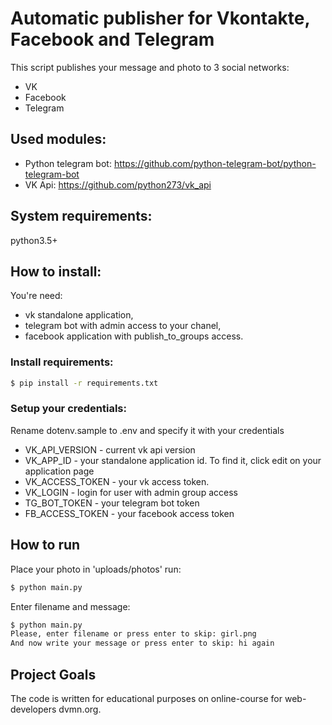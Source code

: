 # Automatic publisher for Vkontakte, Facebook and Telegram
This script publishes your message and photo to 3 social networks:
* VK
* Facebook
* Telegram

## Used modules:
* Python telegram bot: https://github.com/python-telegram-bot/python-telegram-bot
* VK Api: https://github.com/python273/vk_api

## System requirements:
python3.5+

## How to install:
You're need:
* vk standalone application, 
* telegram bot with admin access to your chanel,
* facebook application with publish_to_groups access.

### Install requirements:

```bash
$ pip install -r requirements.txt

```
### Setup your credentials:
Rename dotenv.sample to .env and specify it with your credentials

* VK_API_VERSION - current vk api version
* VK_APP_ID - your standalone application id. To find it, click edit on your application page
* VK_ACCESS_TOKEN - your vk access token.
* VK_LOGIN - login for user with admin group access
* TG_BOT_TOKEN - your telegram bot token
* FB_ACCESS_TOKEN - your facebook access token

## How to run
Place your photo in 'uploads/photos'
run:
```bash
$ python main.py
```
Enter filename and message:
```bash
$ python main.py
Please, enter filename or press enter to skip: girl.png
And now write your message or press enter to skip: hi again

```

## Project Goals
The code is written for educational purposes on online-course for web-developers dvmn.org.

